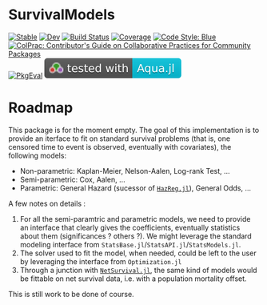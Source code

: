 # SurvivalModels

[![Stable](https://img.shields.io/badge/docs-stable-blue.svg)](https://JuliaSurv.github.io/SurvivalModels.jl/stable/)
[![Dev](https://img.shields.io/badge/docs-dev-blue.svg)](https://JuliaSurv.github.io/SurvivalModels.jl/dev/)
[![Build Status](https://github.com/JuliaSurv/SurvivalModels.jl/actions/workflows/CI.yml/badge.svg?branch=main)](https://github.com/JuliaSurv/SurvivalModels.jl/actions/workflows/CI.yml?query=branch%3Amain)
[![Coverage](https://codecov.io/gh/JuliaSurv/SurvivalModels.jl/branch/main/graph/badge.svg)](https://codecov.io/gh/JuliaSurv/SurvivalModels.jl)
[![Code Style: Blue](https://img.shields.io/badge/code%20style-blue-4495d1.svg)](https://github.com/invenia/BlueStyle)
[![ColPrac: Contributor's Guide on Collaborative Practices for Community Packages](https://img.shields.io/badge/ColPrac-Contributor's%20Guide-blueviolet)](https://github.com/SciML/ColPrac)
[![PkgEval](https://JuliaCI.github.io/NanosoldierReports/pkgeval_badges/S/SurvivalModels.svg)](https://JuliaCI.github.io/NanosoldierReports/pkgeval_badges/S/SurvivalModels.html)
[![Aqua](https://raw.githubusercontent.com/JuliaTesting/Aqua.jl/master/badge.svg)](https://github.com/JuliaTesting/Aqua.jl)

# Roadmap

This package is for the moment empty. The goal of this implementation is to provide an iterface to fit on standard survival problems (that is, one censored time to event is observed, eventually with covariates), the following models: 

- Non-parametric: Kaplan-Meier, Nelson-Aalen, Log-rank Test, ...
- Semi-parametric: Cox, Aalen, ...
- Parametric: General Hazard (sucessor of [`HazReg.jl`](https://github.com/FJRubio67/HazReg.jl)), General Odds, ...

A few notes on details : 

1) For all the semi-paramtric and parametric models, we need to provide an interface that clearly gives the coefficients, eventually statistics about them (significances ? others ?). We might leverage the standard modeling interface from `StatsBase.jl`/`StatsAPI.jl`/`StatsModels.jl`. 
2) The solver used to fit the model, when needed, could be left to the user by leveraging the interface from `Optimization.jl`
3) Through a junction with [`NetSurvival.jl`](https://github.com/JuliaSurv/NetSurvival.jl), the same kind of models would be fittable on net survival data, i.e. with a population mortality offset.

This is still work to be done of course. 